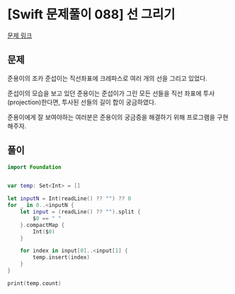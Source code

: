 # [Swift 문제풀이 088] 선 그리기

[문제 링크](https://www.acmicpc.net/problem/16396)

## 문제

준용이의 조카 준섭이는 직선좌표에 크레파스로 여러 개의 선을 그리고 있었다.

준섭이의 모습을 보고 있던 준용이는 준섭이가 그린 모든 선들을 직선 좌표에 투사(projection)한다면, 투사된 선들의 길이 합이 궁금하였다.

준용이에게 잘 보여야하는 여러분은 준용이의 궁금증을 해결하기 위해 프로그램을 구현해주자.

## 풀이

```swift
import Foundation


var temp: Set<Int> = []

let inputN = Int(readLine() ?? "") ?? 0
for _ in 0..<inputN {
    let input = (readLine() ?? "").split {
        $0 == " "
    }.compactMap {
        Int($0)
    }

    for index in input[0]..<input[1] {
        temp.insert(index)
    }
}

print(temp.count)
```
